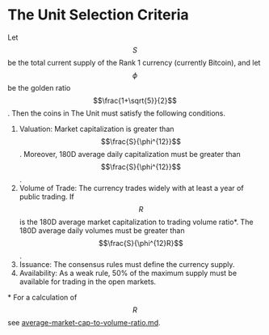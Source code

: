 # The Unit Selection Criteria

Let $$S$$ be the total current supply of the Rank 1 currency (currently Bitcoin), and let $$\phi$$ be the golden ratio $$\frac{1+\sqrt{5}}{2}$$. Then the coins in The Unit must satisfy the following conditions.

1. Valuation: Market capitalization is greater than $$\frac{S}{\phi^{12}}$$. Moreover, 180D average daily capitalization must be greater than $$\frac{S}{\phi^{12}}$$.
2. Volume of Trade: The currency trades widely with at least a year of public trading. If $$R$$ is the 180D average market capitalization to trading volume ratio\*. The 180D average daily volumes must be greater than $$\frac{S}{\phi^{12}R}$$.
3. Issuance: The consensus rules must define the currency supply.
4. Availability: As a weak rule, 50% of the maximum supply must be available for trading in the open markets.

\* For a calculation of $$R$$ see [average-market-cap-to-volume-ratio.md](average-market-cap-to-volume-ratio.md "mention").
